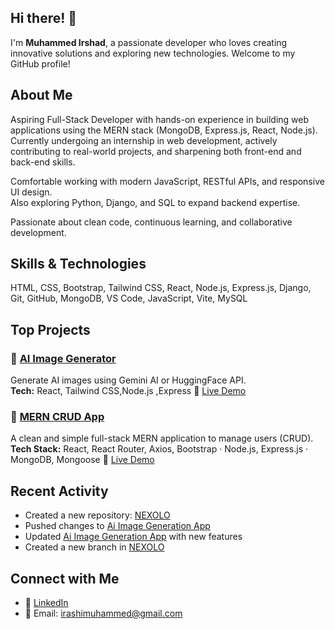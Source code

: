 ## Hi there! 👋

I'm **Muhammed Irshad**, a passionate developer who loves creating innovative solutions and exploring new technologies. Welcome to my GitHub profile!

## About Me

Aspiring Full-Stack Developer with hands-on experience in building web applications using the MERN stack (MongoDB, Express.js, React, Node.js).  
Currently undergoing an internship in web development, actively contributing to real-world projects, and sharpening both front-end and back-end skills.  

Comfortable working with modern JavaScript, RESTful APIs, and responsive UI design.  
Also exploring Python, Django, and SQL to expand backend expertise.  

Passionate about clean code, continuous learning, and collaborative development. 

## Skills & Technologies

HTML, CSS, Bootstrap, Tailwind CSS, React, Node.js, Express.js, Django, Git, GitHub, MongoDB, VS Code, JavaScript, Vite, MySQL

## Top Projects

### 🔹 [AI Image Generator](https://github.com/muhammedirshad-dew/Ai-Image-Generation-App)
Generate AI images using Gemini AI or HuggingFace API.  
**Tech:** React, Tailwind CSS,Node.js ,Express
🔗 [Live Demo](ai-image-generation-app-ruddy.vercel.app)

### 🔹 [MERN CRUD App](https://github.com/muhammedirshad-dew/MERN-CRUD-APP)
A clean and simple full-stack MERN application to manage users (CRUD).
**Tech Stack:** React, React Router, Axios, Bootstrap · Node.js, Express.js · MongoDB, Mongoose
🔗 [Live Demo](https://mern-crud-app-vert.vercel.app/)


## Recent Activity

- Created a new repository: [NEXOLO](https://github.com/Irshad-muhammed-me/NEXOLO)  
- Pushed changes to [Ai Image Generation App](https://github.com/Irshad-muhammed-me/Ai-Image-Generation-App)  
- Updated [Ai Image Generation App](https://github.com/Irshad-muhammed-me/Ai-Image-Generation-App) with new features  
- Created a new branch in [NEXOLO](https://github.com/Irshad-muhammed-me/NEXOLO)

## Connect with Me

- 💼 [LinkedIn](www.linkedin.com/in/muhammed-irshad-92709b2a0)
- 📧 Email: irashimuhammed@gmail.com
